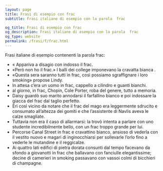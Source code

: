 ```yaml
---
layout: page
title: Frasi di esempio con frac 
subtitle: Frasi italiane di esempio con la parola  frac

og_title: Frasi di esempio con frac 
og_description: Frasi italiane di esempio con la parola  frac
og_type: website
permalink: /frasi/f/frac.html
---
```


Frasi italiane di esempio contenenti la parola frac:


- « Appariva a disagio con indosso il frac.
- «Però non ho il frac.» I balli dei college imponevano la cravatta bianca .
- «Questa sera saranno tutti in frac, così possiamo sgraffignare i loro smoking» propose Lindy.
- In attesa c’era un uomo in frac, cappello a cilindro e guanti bianchi.
- al giorno, in frac, Chopin, Cole Porter, roba del genere, tutto a memoria.
- Daisy guardò suo marito annodarsi il farfallino bianco e poi indossare la giacca del frac dal taglio perfetto.
- Eri così vicino da notare che il frac del mago era leggermente sdrucito e consumato all’altezza dei gomiti e che l’assistente di Navlis aveva le calze smagliate.
- Tuttavia non era il caso di allarmarsi: la trovò intenta a parlare con uno studente incredibilmente bello, con un frac troppo grande per lui.
- Percorse Canal Street in frac e cravattino bianco, ansioso di vederla con il vestito nuovo e magari di inginocchiarsi per sollevarle l’orlo fino a vederle le mutandine e il reggicalze.
- Ai quattro lati edifici di pietra dorata consunti dal tempo facevano da sfondo a giovanotti in frac che ballavano con fanciulle elegantissime; decine di camerieri in smoking passavano con vassoi colmi di bicchieri di champagne.
